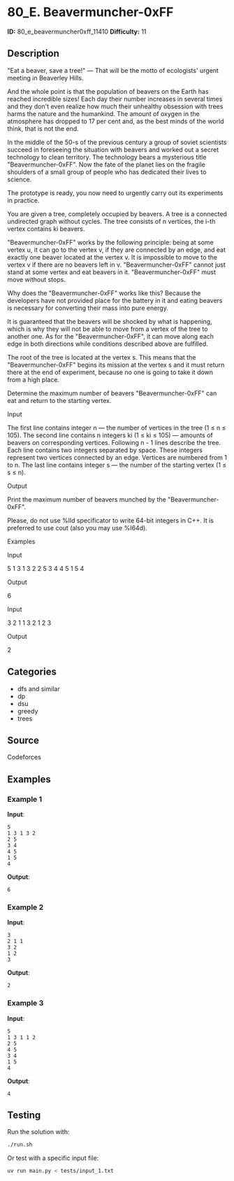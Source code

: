 # 80_E. Beavermuncher-0xFF

**ID:** 80_e_beavermuncher0xff_11410
**Difficulty:** 11

## Description

"Eat a beaver, save a tree!" — That will be the motto of ecologists' urgent meeting in Beaverley Hills.

And the whole point is that the population of beavers on the Earth has reached incredible sizes! Each day their number increases in several times and they don't even realize how much their unhealthy obsession with trees harms the nature and the humankind. The amount of oxygen in the atmosphere has dropped to 17 per cent and, as the best minds of the world think, that is not the end.

In the middle of the 50-s of the previous century a group of soviet scientists succeed in foreseeing the situation with beavers and worked out a secret technology to clean territory. The technology bears a mysterious title "Beavermuncher-0xFF". Now the fate of the planet lies on the fragile shoulders of a small group of people who has dedicated their lives to science.

The prototype is ready, you now need to urgently carry out its experiments in practice.

You are given a tree, completely occupied by beavers. A tree is a connected undirected graph without cycles. The tree consists of n vertices, the i-th vertex contains ki beavers. 

"Beavermuncher-0xFF" works by the following principle: being at some vertex u, it can go to the vertex v, if they are connected by an edge, and eat exactly one beaver located at the vertex v. It is impossible to move to the vertex v if there are no beavers left in v. "Beavermuncher-0xFF" cannot just stand at some vertex and eat beavers in it. "Beavermuncher-0xFF" must move without stops.

Why does the "Beavermuncher-0xFF" works like this? Because the developers have not provided place for the battery in it and eating beavers is necessary for converting their mass into pure energy.

It is guaranteed that the beavers will be shocked by what is happening, which is why they will not be able to move from a vertex of the tree to another one. As for the "Beavermuncher-0xFF", it can move along each edge in both directions while conditions described above are fulfilled.

The root of the tree is located at the vertex s. This means that the "Beavermuncher-0xFF" begins its mission at the vertex s and it must return there at the end of experiment, because no one is going to take it down from a high place. 

Determine the maximum number of beavers "Beavermuncher-0xFF" can eat and return to the starting vertex.

Input

The first line contains integer n — the number of vertices in the tree (1 ≤ n ≤ 105). The second line contains n integers ki (1 ≤ ki ≤ 105) — amounts of beavers on corresponding vertices. Following n - 1 lines describe the tree. Each line contains two integers separated by space. These integers represent two vertices connected by an edge. Vertices are numbered from 1 to n. The last line contains integer s — the number of the starting vertex (1 ≤ s ≤ n).

Output

Print the maximum number of beavers munched by the "Beavermuncher-0xFF".

Please, do not use %lld specificator to write 64-bit integers in C++. It is preferred to use cout (also you may use %I64d).

Examples

Input

5
1 3 1 3 2
2 5
3 4
4 5
1 5
4


Output

6


Input

3
2 1 1
3 2
1 2
3


Output

2

## Categories

- dfs and similar
- dp
- dsu
- greedy
- trees

## Source

Codeforces

## Examples

### Example 1

**Input**:
```
5
1 3 1 3 2
2 5
3 4
4 5
1 5
4
```

**Output**:
```
6
```

### Example 2

**Input**:
```
3
2 1 1
3 2
1 2
3
```

**Output**:
```
2
```

### Example 3

**Input**:
```
5
1 3 1 1 2
2 5
4 5
3 4
1 5
4
```

**Output**:
```
4
```


## Testing

Run the solution with:

```bash
./run.sh
```

Or test with a specific input file:

```bash
uv run main.py < tests/input_1.txt
```
